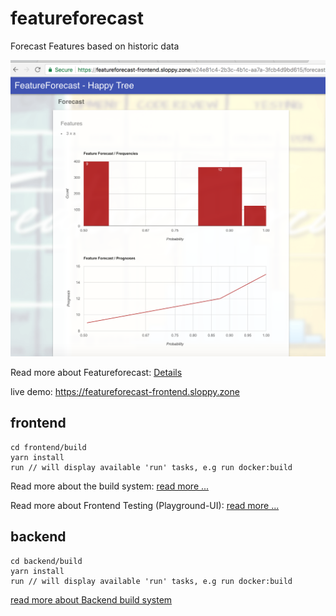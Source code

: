 # featureforecast
Forecast Features based on historic data

![box](documentation/images-featureforecast/03_forecast.png)

Read more about Featureforecast: [Details](documentation/featureforecast.md)

live demo: https://featureforecast-frontend.sloppy.zone

## frontend
```
cd frontend/build
yarn install
run // will display available 'run' tasks, e.g run docker:build
```

Read more about the build system: [read more ...](frontend/build/README.md)

Read more about Frontend Testing (Playground-UI): [read more ...](documentation/cosmos.md)

## backend
```
cd backend/build
yarn install
run // will display available 'run' tasks, e.g run docker:build
```

[read more about Backend build system](backend/build/README.md)


